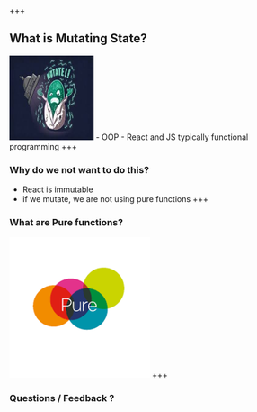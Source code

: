 +++
## What is Mutating State?
<img src="./mutate.jpeg" width="150" height="150"/>
- OOP
- React and JS typically functional programming
+++

### Why do we not want to do this?
- React is immutable
- if we mutate, we are not using pure functions
+++

### What are Pure functions?
<img src="./pure.png" width="250" height="250"/>
+++


### Questions / Feedback ?
